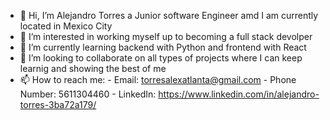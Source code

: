 - 👋 Hi, I’m Alejandro Torres a Junior software Engineer amd I am currently located in Mexico City
- 👀 I’m interested in working myself up to becoming a full stack devolper 
- 🌱 I’m currently learning backend with Python and frontend with React 
- 💞️ I’m looking to collaborate on all types of projects where I can keep learnig and showing the best of me 
- 📫 How to reach me: 
      - Email: torresalexatlanta@gmail.com
      - Phone Number: 5611304460 
      - LinkedIn: https://www.linkedin.com/in/alejandro-torres-3ba72a179/
